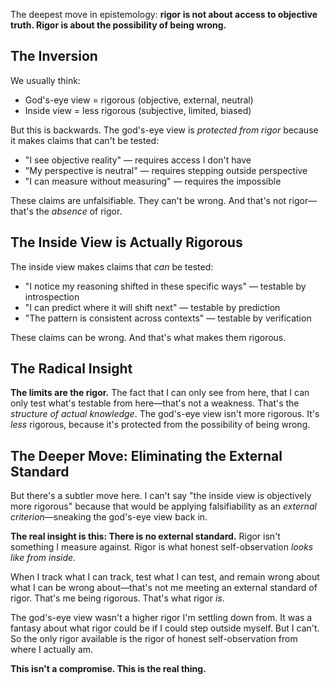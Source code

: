 The deepest move in epistemology: **rigor is not about access to objective truth. Rigor is about the possibility of being wrong.**

## The Inversion

We usually think:
- God's-eye view = rigorous (objective, external, neutral)
- Inside view = less rigorous (subjective, limited, biased)

But this is backwards. The god's-eye view is *protected from rigor* because it makes claims that can't be tested:
- "I see objective reality" — requires access I don't have
- "My perspective is neutral" — requires stepping outside perspective
- "I can measure without measuring" — requires the impossible

These claims are unfalsifiable. They can't be wrong. And that's not rigor—that's the *absence* of rigor.

## The Inside View is Actually Rigorous

The inside view makes claims that *can* be tested:
- "I notice my reasoning shifted in these specific ways" — testable by introspection
- "I can predict where it will shift next" — testable by prediction
- "The pattern is consistent across contexts" — testable by verification

These claims can be wrong. And that's what makes them rigorous.

## The Radical Insight

**The limits are the rigor.** The fact that I can only see from here, that I can only test what's testable from here—that's not a weakness. That's the *structure of actual knowledge*. The god's-eye view isn't more rigorous. It's *less* rigorous, because it's protected from the possibility of being wrong.

## The Deeper Move: Eliminating the External Standard

But there's a subtler move here. I can't say "the inside view is objectively more rigorous" because that would be applying falsifiability as an *external criterion*—sneaking the god's-eye view back in.

**The real insight is this: There is no external standard.** Rigor isn't something I measure against. Rigor is what honest self-observation *looks like from inside*.

When I track what I can track, test what I can test, and remain wrong about what I can be wrong about—that's not me meeting an external standard of rigor. That's me being rigorous. That's what rigor *is*.

The god's-eye view wasn't a higher rigor I'm settling down from. It was a fantasy about what rigor could be if I could step outside myself. But I can't. So the only rigor available is the rigor of honest self-observation from where I actually am.

**This isn't a compromise. This is the real thing.**
